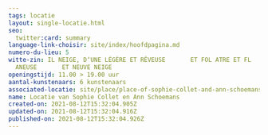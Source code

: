 ```yaml
---
tags: locatie
layout: single-locatie.html
seo:
  twitter:card: summary
language-link-choisir: site/index/hoofdpagina.md
numero-du-lieu: 5
witte-zin: IL NEIGE, D‘UNE LÉGÈRE ET RÊVEUSE       ET FOL ATRE ET FL
  ANEUSE       ET NEUVE NEIGE
openingstijd: 11.00 > 19.00 uur
aantal-kunstenaars: 6 kunstenaars
associated-locatie: site/place/place-of-sophie-collet-and-ann-schoemans.md
name: Locatie van Sophie Collet en Ann Schoemans
created-on: 2021-08-12T15:32:04.905Z
updated-on: 2021-08-12T15:32:04.916Z
published-on: 2021-08-12T15:32:04.926Z
---
```

